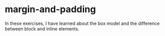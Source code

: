 # margin-and-padding

In these exercises, I have learned about the box model and the difference between block and inline elements.
